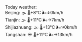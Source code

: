 Today weather:  
Beijing: 🌫  🌡️+8°C 🌬️↓0km/h  
Tianjin: 🌫  🌡️+11°C 🌬️→7km/h  
Shijiazhuang: 🌫  🌡️+13°C 🌬️↘0km/h  
Tangshan: ☀️ 🌡️+11°C 🌬️→13km/h  
